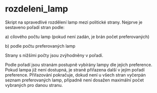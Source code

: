 # rozdeleni_lamp

Skript na spravedlivé rozdělení lamp mezi politické strany. Nejprve je sestaveno pořadí stran podle:

a) cílového počtu lamp (pokud není zadán, je brán počet preferovaných)

b) podle počtu preferovaných lamp

Strany s nižšími počty jsou zvýhodněny v pořadí.

Podle pořadí jsou stranám postupně vybírány lampy dle jejich preference. Pokud lampa již není dostupná, je straně přiřazena další v jejím pořadí preference. Přiřazování pokračuje, dokud není u všech stran vyčerpán seznam preferovaných lamp, případně není dosažen maximální počet vybraných pro danou stranu.
